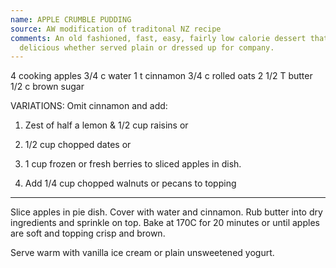 ```yaml
---
name: APPLE CRUMBLE PUDDING
source: AW modification of traditonal NZ recipe
comments: An old fashioned, fast, easy, fairly low calorie dessert that is always
  delicious whether served plain or dressed up for company.
---
```


4 cooking apples
3/4 c water
1 t cinnamon
3/4 c rolled oats
2 1/2 T butter
1/2 c brown sugar

VARIATIONS:
Omit cinnamon and add:
1. Zest of half a lemon & 1/2 cup raisins or
2. 1/2 cup chopped dates or
3. 1 cup frozen or fresh berries
 to sliced apples in dish.
  
4. Add 1/4 cup chopped walnuts or pecans to topping

---

Slice apples in pie dish.  Cover with water and cinnamon.  Rub butter into dry ingredients and sprinkle on top.  Bake at 170C for 20 minutes or until apples are soft and topping crisp and brown.

Serve warm with vanilla ice cream or plain unsweetened yogurt.

